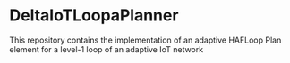 # DeltaIoTLoopaPlanner
This repository contains the implementation of an adaptive HAFLoop Plan element for a level-1 loop of an adaptive IoT network
